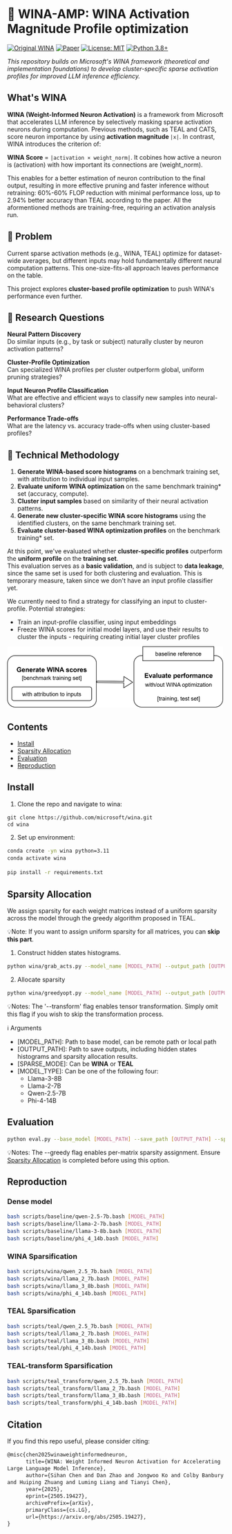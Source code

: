 # 🚀 WINA-AMP: WINA Activation Magnitude Profile optimization

[![Original WINA](https://img.shields.io/badge/Based%20on-Microsoft%2FWINA-blue.svg)](https://github.com/microsoft/wina)
[![Paper](https://img.shields.io/badge/arXiv-2505.19427-red.svg)](https://arxiv.org/abs/2505.19427)
[![License: MIT](https://img.shields.io/badge/License-MIT-yellow.svg)](LICENSE)
[![Python 3.8+](https://img.shields.io/badge/python-3.8+-blue.svg)](https://python.org)

*This repository builds on Microsoft's WINA framework (theoretical and implementation foundations) to develop cluster-specific sparse activation profiles for improved LLM inference efficiency.*

## What's WINA
**WINA (Weight-Informed Neuron Activation)** is a framework from Microsoft that accelerates LLM inference by selectively masking sparse activation neurons during computation. Previous methods, such as TEAL and CATS, score neuron importance by using **activation magnitude** `|x|`. In contrast, WINA introduces the criterion of:

**WINA Score** = `|activation × weight_norm|`. It cobines how active a neuron is (activation) with how important its connections are (weight_norm). 

This enables for a better estimation of neuron contribution to the final output, resulting in more effective pruning and faster inference without retraining: 60%-60% FLOP reduction with minimal performance loss, up to 2.94% better accuracy than TEAL according to the paper. All the aformentioned methods are training-free, requiring an activation analysis run.

## 🎯 Problem
Current sparse activation methods (e.g., WINA, TEAL) optimize for dataset-wide averages, but different inputs may hold fundamentally different neural computation patterns. This one-size-fits-all approach leaves performance on the table.

This project explores **cluster-based profile optimization** to push WINA's performance even further.

## 🔬 Research Questions
**Neural Pattern Discovery**  
Do similar inputs (e.g., by task or subject) naturally cluster by neuron activation patterns?

**Cluster-Profile Optimization**  
Can specialized WINA profiles per cluster outperform global, uniform pruning strategies?

**Input Neuron Profile Classification**  
What are effective and efficient ways to classify new samples into neural-behavioral clusters?

**Performance Trade-offs**  
What are the latency vs. accuracy trade-offs when using cluster-based profiles?

## 🔧 Technical Methodology
1. **Generate WINA-based score histograms** on a benchmark training set, with attribution to individual input samples.
2. **Evaluate uniform WINA optimization** on the same benchmark training\* set (accuracy, compute).
3. **Cluster input samples** based on similarity of their neural activation patterns.
4. **Generate new cluster-specific WINA score histograms** using the identified clusters, on the same benchmark training set.
5. **Evaluate cluster-based WINA optimization profiles** on the benchmark training\* set.

At this point, we've evaluated whether **cluster-specific profiles** outperform the **uniform profile** on the **training set**.  
This evaluation serves as a **basic validation**, and is subject to **data leakage**, since the same set is used for both clustering and evaluation. This is temporary measure, taken since we don't have an input profile classifier yet.

We currently need to find a strategy for classifying an input to cluster-profile. Potential strategies:
- Train an input-profile classifier, using input embeddings
- Freeze WINA scores for initial model layers, and use their results to cluster the inputs - requiring creating initial layer cluster profiles

<img src="figures/research_flow.svg" width="500" />

## Contents
- [Install](#Install)
- [Sparsity Allocation](#Sparsity-Allocation)
- [Evaluation](#Evaluation)
- [Reproduction](#Reproduction)

## Install

1. Clone the repo and navigate to wina:

```
git clone https://github.com/microsoft/wina.git
cd wina
```

2. Set up environment:

```bash
conda create -yn wina python=3.11
conda activate wina

pip install -r requirements.txt
```

## Sparsity Allocation
We assign sparsity for each weight matrices instead of a uniform sparsity across the model through the greedy algorithm proposed in TEAL.

💡Note: If you want to assign uniform sparsity for all matrices, you can **skip this part**.

1. Construct hidden states histograms. 
```bash
python wina/grab_acts.py --model_name [MODEL_PATH] --output_path [OUTPUT_PATH] --sparse_mode [SPARSE_MODE] --transform(Optional)
```
2. Allocate sparsity
```bash
python wina/greedyopt.py --model_name [MODEL_PATH] --output_path [OUTPUT_PATH] --sparse_mode [SPARSE_MODE] --model_type [MODEL_TYPE] --transform(Optional)
```
💡Notes: The '--transform' flag enables tensor transformation. Simply omit this flag if you wish to skip the transformation process.

ℹ️ Arguments
* [MODEL_PATH]: Path to base model, can be remote path or local path
* [OUTPUT_PATH]: Path to save outputs, including hidden states histograms and sparsity allocation results.
* [SPARSE_MODE]: Can be **WINA** or **TEAL**
* [MODEL_TYPE]: Can be one of the following four:
    * Llama-3-8B
    * Llama-2-7B
    * Qwen-2.5-7B
    * Phi-4-14B

## Evaluation
```bash
python eval.py --base_model [MODEL_PATH] --save_path [OUTPUT_PATH] --sparsity [sparsity] --sparse_mode [SPARSE_MODE] --greedy
```
💡Notes: The --greedy flag enables per-matrix sparsity assignment. Ensure [Sparsity Allocation](#sparsity-allocation) is completed before using this option.

## Reproduction
### Dense model

```bash
bash scripts/baseline/qwen-2.5-7b.bash [MODEL_PATH]
bash scripts/baseline/llama-2-7b.bash [MODEL_PATH]
bash scripts/baseline/llama-3-8b.bash [MODEL_PATH]
bash scripts/baseline/phi_4_14b.bash [MODEL_PATH]
```

### WINA Sparsification

```bash
bash scripts/wina/qwen_2.5_7b.bash [MODEL_PATH]
bash scripts/wina/llama_2_7b.bash [MODEL_PATH]
bash scripts/wina/llama_3_8b.bash [MODEL_PATH]
bash scripts/wina/phi_4_14b.bash [MODEL_PATH]
```

### TEAL Sparsification
```bash
bash scripts/teal/qwen_2.5_7b.bash [MODEL_PATH]
bash scripts/teal/llama_2_7b.bash [MODEL_PATH]
bash scripts/teal/llama_3_8b.bash [MODEL_PATH]
bash scripts/teal/phi_4_14b.bash [MODEL_PATH]
```

### TEAL-transform Sparsification

```bash
bash scripts/teal_transform/qwen_2.5_7b.bash [MODEL_PATH]
bash scripts/teal_transform/llama_2_7b.bash [MODEL_PATH]
bash scripts/teal_transform/llama_3_8b.bash [MODEL_PATH]
bash scripts/teal_transform/phi_4_14b.bash [MODEL_PATH]
```

## Citation
If you find this repo useful, please consider citing:
```
@misc{chen2025winaweightinformedneuron,
      title={WINA: Weight Informed Neuron Activation for Accelerating Large Language Model Inference}, 
      author={Sihan Chen and Dan Zhao and Jongwoo Ko and Colby Banbury and Huiping Zhuang and Luming Liang and Tianyi Chen},
      year={2025},
      eprint={2505.19427},
      archivePrefix={arXiv},
      primaryClass={cs.LG},
      url={https://arxiv.org/abs/2505.19427}, 
}
```
